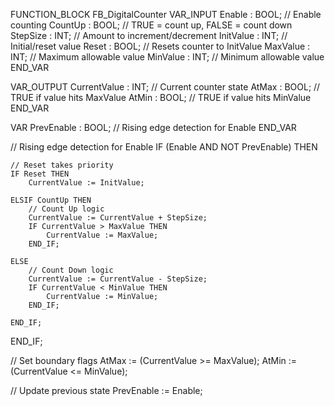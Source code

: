 FUNCTION_BLOCK FB_DigitalCounter
VAR_INPUT
    Enable     : BOOL;   // Enable counting
    CountUp    : BOOL;   // TRUE = count up, FALSE = count down
    StepSize   : INT;    // Amount to increment/decrement
    InitValue  : INT;    // Initial/reset value
    Reset      : BOOL;   // Resets counter to InitValue
    MaxValue   : INT;    // Maximum allowable value
    MinValue   : INT;    // Minimum allowable value
END_VAR

VAR_OUTPUT
    CurrentValue : INT;   // Current counter state
    AtMax        : BOOL;  // TRUE if value hits MaxValue
    AtMin        : BOOL;  // TRUE if value hits MinValue
END_VAR

VAR
    PrevEnable : BOOL;    // Rising edge detection for Enable
END_VAR

// Rising edge detection for Enable
IF (Enable AND NOT PrevEnable) THEN

    // Reset takes priority
    IF Reset THEN
        CurrentValue := InitValue;

    ELSIF CountUp THEN
        // Count Up logic
        CurrentValue := CurrentValue + StepSize;
        IF CurrentValue > MaxValue THEN
            CurrentValue := MaxValue;
        END_IF;

    ELSE
        // Count Down logic
        CurrentValue := CurrentValue - StepSize;
        IF CurrentValue < MinValue THEN
            CurrentValue := MinValue;
        END_IF;

    END_IF;

END_IF;

// Set boundary flags
AtMax := (CurrentValue >= MaxValue);
AtMin := (CurrentValue <= MinValue);

// Update previous state
PrevEnable := Enable;
